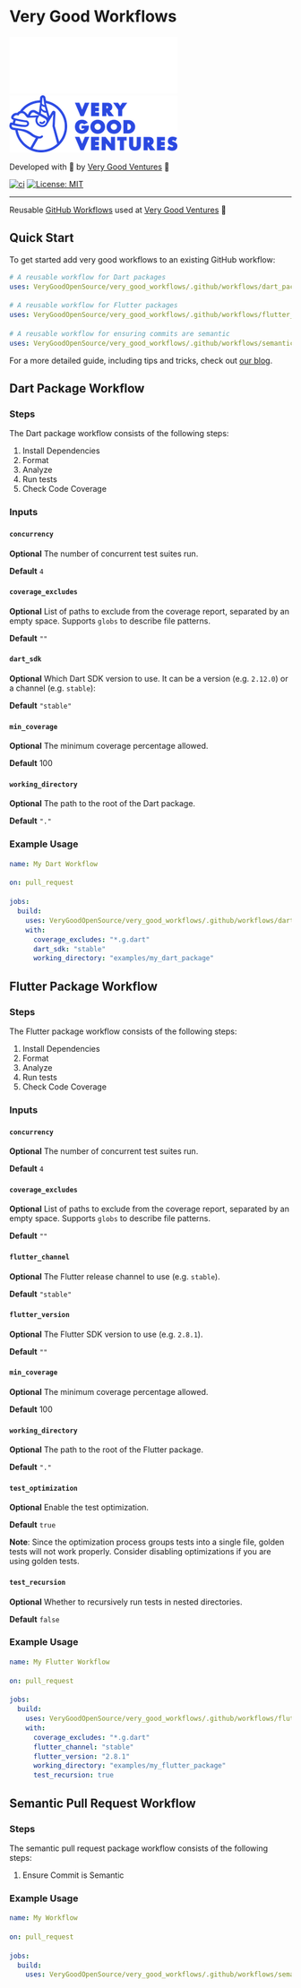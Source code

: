 # Very Good Workflows

[![Very Good Ventures][logo_white]][very_good_ventures_link_dark]
[![Very Good Ventures][logo_black]][very_good_ventures_link_light]

Developed with 💙 by [Very Good Ventures][very_good_ventures_link] 🦄

[![ci][ci_badge]][ci_link]
[![License: MIT][license_badge]][license_link]

---

Reusable [GitHub Workflows][github_workflows_link] used at [Very Good Ventures][very_good_ventures_link] 🦄

## Quick Start

To get started add very good workflows to an existing GitHub workflow:

```yaml
# A reusable workflow for Dart packages
uses: VeryGoodOpenSource/very_good_workflows/.github/workflows/dart_package.yml@v1

# A reusable workflow for Flutter packages
uses: VeryGoodOpenSource/very_good_workflows/.github/workflows/flutter_package.yml@v1

# A reusable workflow for ensuring commits are semantic
uses: VeryGoodOpenSource/very_good_workflows/.github/workflows/semantic_pull_request.yml@v1
```

For a more detailed guide, including tips and tricks, check out [our blog][very_good_workflows_blog_link].

## Dart Package Workflow

### Steps

The Dart package workflow consists of the following steps:

1. Install Dependencies
2. Format
3. Analyze
4. Run tests
5. Check Code Coverage

### Inputs

#### `concurrency`

**Optional** The number of concurrent test suites run.

**Default** `4`

#### `coverage_excludes`

**Optional** List of paths to exclude from the coverage report, separated by an empty space. Supports `globs` to describe file patterns.

**Default** `""`

#### `dart_sdk`

**Optional** Which Dart SDK version to use. It can be a version (e.g. `2.12.0`) or a channel (e.g. `stable`):

**Default** `"stable"`

#### `min_coverage`

**Optional** The minimum coverage percentage allowed.

**Default** 100

#### `working_directory`

**Optional** The path to the root of the Dart package.

**Default** `"."`

### Example Usage

```yaml
name: My Dart Workflow

on: pull_request

jobs:
  build:
    uses: VeryGoodOpenSource/very_good_workflows/.github/workflows/dart_package.yml@v1
    with:
      coverage_excludes: "*.g.dart"
      dart_sdk: "stable"
      working_directory: "examples/my_dart_package"
```

## Flutter Package Workflow

### Steps

The Flutter package workflow consists of the following steps:

1. Install Dependencies
2. Format
3. Analyze
4. Run tests
5. Check Code Coverage

### Inputs

#### `concurrency`

**Optional** The number of concurrent test suites run.

**Default** `4`

#### `coverage_excludes`

**Optional** List of paths to exclude from the coverage report, separated by an empty space. Supports `globs` to describe file patterns.

**Default** `""`

#### `flutter_channel`

**Optional** The Flutter release channel to use (e.g. `stable`).

**Default** `"stable"`

#### `flutter_version`

**Optional** The Flutter SDK version to use (e.g. `2.8.1`).

**Default** `""`

#### `min_coverage`

**Optional** The minimum coverage percentage allowed.

**Default** 100

#### `working_directory`

**Optional** The path to the root of the Flutter package.

**Default** `"."`

#### `test_optimization`

**Optional** Enable the test optimization.

**Default** `true`

**Note**: Since the optimization process groups tests into a single file, golden tests will not work properly. Consider disabling optimizations if you are using golden tests.

#### `test_recursion`

**Optional** Whether to recursively run tests in nested directories.

**Default** `false`

### Example Usage

```yaml
name: My Flutter Workflow

on: pull_request

jobs:
  build:
    uses: VeryGoodOpenSource/very_good_workflows/.github/workflows/flutter_package.yml@v1
    with:
      coverage_excludes: "*.g.dart"
      flutter_channel: "stable"
      flutter_version: "2.8.1"
      working_directory: "examples/my_flutter_package"
      test_recursion: true
```

## Semantic Pull Request Workflow

### Steps

The semantic pull request package workflow consists of the following steps:

1. Ensure Commit is Semantic

### Example Usage

```yaml
name: My Workflow

on: pull_request

jobs:
  build:
    uses: VeryGoodOpenSource/very_good_workflows/.github/workflows/semantic_pull_request.yml@v1
```

[ci_badge]: https://github.com/VeryGoodOpenSource/very_good_workflows/actions/workflows/ci.yml/badge.svg
[ci_link]: https://github.com/VeryGoodOpenSource/very_good_workflows/actions
[github_workflows_link]: https://docs.github.com/en/actions/learn-github-actions/workflow-syntax-for-github-actions
[license_badge]: https://img.shields.io/badge/license-MIT-blue.svg
[license_link]: https://opensource.org/licenses/MIT
[logo_black]: https://raw.githubusercontent.com/VGVentures/very_good_brand/main/styles/README/vgv_logo_black.png#gh-light-mode-only
[logo_white]: https://raw.githubusercontent.com/VGVentures/very_good_brand/main/styles/README/vgv_logo_white.png#gh-dark-mode-only
[very_good_ventures_link_dark]: https://verygood.ventures#gh-dark-mode-only
[very_good_ventures_link_light]: https://verygood.ventures#gh-light-mode-only
[very_good_ventures_link]: https://verygood.ventures
[very_good_workflows_blog_link]: https://verygood.ventures/blog/configuring-workflows-for-your-flutter-projects?utm_source=github&utm_medium=readme&utm_campaign=workflows_readme
